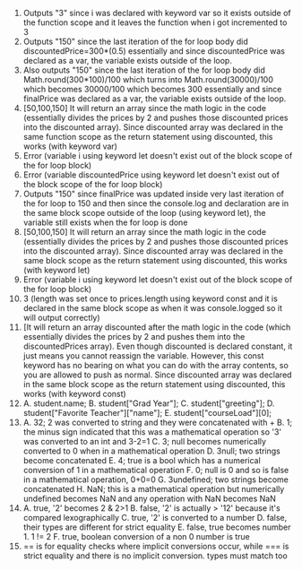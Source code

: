 1. Outputs "3" since i was declared with keyword var so it exists outside of the function scope and it leaves the function when i got incremented to 3
2. Outputs "150" since the last iteration of the for loop body did discountedPrice=300*(0.5) essentially and since discountedPrice was declared as a var, the variable exists outside of the loop.
3.  Also outputs "150" since the last iteration of the for loop body did Math.round(300*100)/100 which turns into Math.round(30000)/100 which becomes 30000/100 which becomes 300 essentially and since finalPrice was declared as a var, the variable exists outside of the loop.
4.  [50,100,150] It will return an array since the math logic in the code (essentially divides the prices by 2 and pushes those discounted prices into the discounted array). Since discounted array was declared in the same function scope as the return statement using discounted, this works (with keyword var) 
5.  Error (variable i using keyword let doesn't exist out of the block scope of the for loop block)
6.  Error (variable discountedPrice using keyword let doesn't exist out of the block scope of the for loop block)
7.  Outputs "150" since finalPrice was updated inside very last iteration of the for loop to 150 and then since the console.log and declaration are in the same block scope outside of the loop (using keyword let), the variable still exists when the for loop is done
8.  [50,100,150] It will return an array since the math logic in the code (essentially divides the prices by 2 and pushes those discounted prices into the discounted array). Since discounted array was declared in the same block scope as the return statement using discounted, this works (with keyword let) 
9.  Error (variable i using keyword let doesn't exist out of the block scope of the for loop block)
10. 3 (length was set once to prices.length using keyword const and it is declared in the same block scope as when it was console.logged so it will output correctly)
11. [It will return an array discounted after the math logic in the code (which essentially divides the prices by 2 and pushes them into the discountedPrices array). Even though discounted is declared constant, it just means you cannot reassign the variable. However, this const keyword has no bearing on what you can do with the array contents, so you are allowed to push as normal. Since discounted array was declared in the same block scope as the return statement using discounted, this works (with keyword const) 
12. 
    A. student.name;
    B. student["Grad Year"];
    C. student["greeting"];
    D. student["Favorite Teacher"]["name"];
    E. student["courseLoad"][0];
13. A. 32; 2 was converted to string and they were concatenated with +
    B. 1; the minus sign indicated that this was a mathematical operation so '3' was converted to an int and 3-2=1
    C. 3; null becomes numerically converted to 0 when in a mathematical operation
    D. 3null; two strings become concatenated
    E. 4; true is a bool which has a numerical conversion of 1 in a mathematical operation
    F. 0; null is 0 and so is false in a mathematical operation, 0+0=0
    G. 3undefined; two strings become concatenated
    H. NaN; this is a mathematical operation but numerically undefined becomes NaN and any operation with NaN becomes NaN
14. A. true, '2' becomes 2 & 2>1
    B. false, '2' is actually > '12' because it's compared lexographically
    C. true, '2' is converted to a number
    D. false, their types are different for strict equality
    E. false, true becomes number 1. 1 != 2
    F. true, boolean conversion of a non 0 number is true
15. == is for equality checks where implicit conversions occur, while === is strict equality and there is no implicit conversion. types must match too
